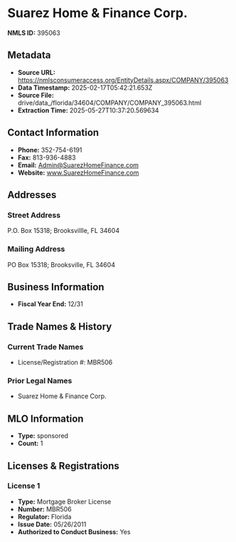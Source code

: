 # Suarez Home & Finance Corp.

**NMLS ID:** 395063

## Metadata
- **Source URL:** https://nmlsconsumeraccess.org/EntityDetails.aspx/COMPANY/395063
- **Data Timestamp:** 2025-02-17T05:42:21.653Z
- **Source File:** drive/data_/florida/34604/COMPANY/COMPANY_395063.html
- **Extraction Time:** 2025-05-27T10:37:20.569634

## Contact Information
- **Phone:** 352-754-6191
- **Fax:** 813-936-4883
- **Email:** Admin@SuarezHomeFinance.com
- **Website:** www.SuarezHomeFinance.com

## Addresses
### Street Address
P.O. Box 15318; Brooksvillle, FL 34604

### Mailing Address
PO Box 15318; Brooksville, FL 34604

## Business Information
- **Fiscal Year End:** 12/31

## Trade Names & History
### Current Trade Names
- License/Registration #: MBR506

### Prior Legal Names
- Suarez Home & Finance Corp.

## MLO Information
- **Type:** sponsored
- **Count:** 1

## Licenses & Registrations

### License 1
- **Type:** Mortgage Broker License
- **Number:** MBR506
- **Regulator:** Florida
- **Issue Date:** 05/26/2011
- **Authorized to Conduct Business:** Yes
